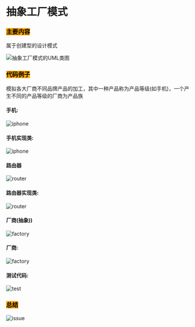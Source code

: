 # 抽象工厂模式
### <mark style="background-color:orange;">主要内容</mark>
属于创建型的设计模式

![抽象工厂模式的UML类图](../.gitbook/assets/abstractfactoryuml.png)
### <mark style="background-color:orange;">代码例子</mark>
模拟各大厂商不同品牌产品的加工，其中一种产品称为产品等级(如手机)，一个产生不同的产品等级的厂商为产品族

#### 手机:
![iphone](../.gitbook/assets/abstractfactoryiphone.png)

#### 手机实现类:
![iphone](../.gitbook/assets/abstractfactoryiphoneclass.png)

#### 路由器
![router](../.gitbook/assets/abstractfactoryrouter.png)

#### 路由器实现类:
![router](../.gitbook/assets/abstractfactoryrouterclass.png)

#### 厂商(抽象))
![factory](../.gitbook/assets/abstractfactoryfactory.png)

#### 厂商:
![factory](../.gitbook/assets/abstractfactoryfactoryclass.png)

#### 测试代码:
![test](../.gitbook/assets/abstractfactorytest.png)

### <mark style="background-color:orange;">总结</mark>
![issue](../.gitbook/assets/abstractfactoryissue.png)
